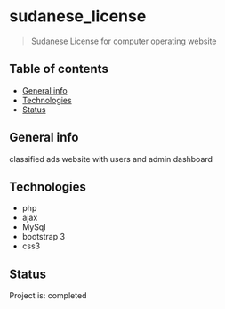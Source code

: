 # sudanese_license
> Sudanese License for computer operating website 

## Table of contents
* [General info](#general-info)
* [Technologies](#technologies)
* [Status](#status)

## General info
classified ads website with users and admin dashboard 
## Technologies
* php
* ajax
* MySql
* bootstrap 3
* css3 

## Status
Project is: completed
